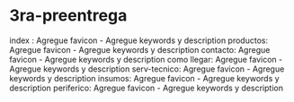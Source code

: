 # 3ra-preentrega

index : Agregue favicon - Agregue keywords y description
productos: Agregue favicon - Agregue keywords y description
contacto: Agregue favicon - Agregue keywords y description
como llegar: Agregue favicon - Agregue keywords y description
serv-tecnico: Agregue favicon - Agregue keywords y description
insumos: Agregue favicon - Agregue keywords y description
periferico: Agregue favicon - Agregue keywords y description
